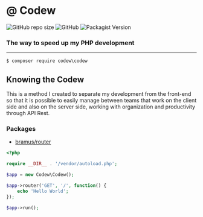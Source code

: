 # @ Codew

![GitHub repo size](https://img.shields.io/github/repo-size/ianpatricck/codew) ![GitHub](https://img.shields.io/github/license/ianpatricck/codew)
![Packagist Version](https://img.shields.io/packagist/v/codew/codew)

### The way to speed up my PHP development

---

```
$ composer require codew\codew
```

## Knowing the Codew

This is a method I created to separate my development from the front-end so that it is possible to easily manage between teams that work on the client side and also on the server side, working with organization and productivity through API Rest.

### Packages

- [bramus/router](https://github.com/bramus/router)

```php
<?php

require __DIR__ . '/vendor/autoload.php';

$app = new Codew\Codew();

$app->router('GET', '/', function() {
    echo 'Hello World';
});

$app->run();
```
